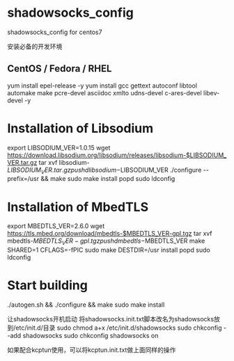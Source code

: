 # shadowsocks_config
shadowsocks_config for centos7

安装必备的开发环境
## CentOS / Fedora / RHEL
yum install epel-release -y
yum install gcc gettext autoconf libtool automake make pcre-devel asciidoc xmlto udns-devel c-ares-devel libev-devel -y

# Installation of Libsodium
export LIBSODIUM_VER=1.0.15
wget https://download.libsodium.org/libsodium/releases/libsodium-$LIBSODIUM_VER.tar.gz
tar xvf libsodium-$LIBSODIUM_VER.tar.gz
pushd libsodium-$LIBSODIUM_VER
./configure --prefix=/usr && make
sudo make install
popd
sudo ldconfig

# Installation of MbedTLS
export MBEDTLS_VER=2.6.0
wget https://tls.mbed.org/download/mbedtls-$MBEDTLS_VER-gpl.tgz
tar xvf mbedtls-$MBEDTLS_VER-gpl.tgz
pushd mbedtls-$MBEDTLS_VER
make SHARED=1 CFLAGS=-fPIC
sudo make DESTDIR=/usr install
popd
sudo ldconfig

# Start building
./autogen.sh && ./configure && make
sudo make install



让shadowsocks开机启动
将shadowsocks.init.txt脚本改名为shadowsocks放到/etc/init.d/目录
sudo chmod a+x /etc/init.d/shadowsocks
sudo chkconfig --add shadowsocks
sudo chkconfig shadowsocks on

如果配合kcptun使用，可以将kcptun.init.txt做上面同样的操作
